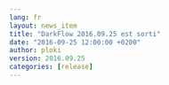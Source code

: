 ```yaml
---
lang: fr
layout: news_item
title: "DarkFlow 2016.09.25 est sorti"
date: "2016-09-25 12:00:00 +0200"
author: ploki
version: 2016.09.25
categories: [release]
---
```

